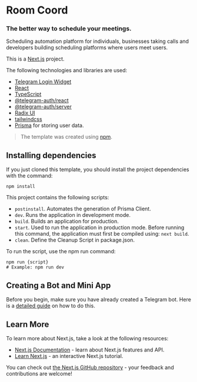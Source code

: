 # Room Coord

### The better way to schedule your meetings.

Scheduling automation platform for individuals, businesses taking calls and developers building scheduling platforms where users meet users.

This is a [Next.js](https://nextjs.org/) project.

The following technologies and libraries are used:

- [Telegram Login Widget](https://core.telegram.org/widgets/login)
- [React](https://react.dev/)
- [TypeScript](https://www.typescriptlang.org/)
- [@telegram-auth/react](https://www.npmjs.com/package/@telegram-auth/react)
- [@telegram-auth/server](https://www.npmjs.com/package/@telegram-auth/server)
- [Radix UI](https://www.radix-ui.com/)
- [tailwindcss](https://tailwindcss.com/)
- [Prisma](https://www.prisma.io/) for storing user data.

> The template was created using [npm](https://www.npmjs.com/).

## Installing dependencies

If you just cloned this template, you should install the project dependencies with the command:

```
npm install
```

This project contains the following scripts:

- `postinstall`. Automates the generation of Prisma Client.
- `dev`. Runs the application in development mode.
- `build`. Builds an application for production.
- `start`. Used to run the application in production mode. Before running this command, the application must first be compiled using: `next build`.
-  `clean`. Define the Cleanup Script in package.json.

To run the script, use the npm run command:

```
npm run {script}
# Example: npm run dev
```

## Creating a Bot and Mini App

Before you begin, make sure you have already created a Telegram bot. Here is a [detailed guide](https://docs.telegram-mini-apps.com/platform/about#supported-applications) on how to do this.

## Learn More

To learn more about Next.js, take a look at the following resources:

- [Next.js Documentation](https://nextjs.org/docs) - learn about Next.js features and API.
- [Learn Next.js](https://nextjs.org/learn) - an interactive Next.js tutorial.

You can check out [the Next.js GitHub repository](https://github.com/vercel/next.js/) - your feedback and contributions are welcome!
